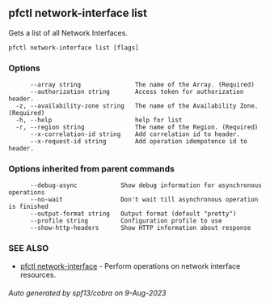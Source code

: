 ## pfctl network-interface list

Gets a list of all Network Interfaces.

```
pfctl network-interface list [flags]
```

### Options

```
      --array string               The name of the Array. (Required)
      --authorization string       Access token for authorization header.
  -z, --availability-zone string   The name of the Availability Zone. (Required)
  -h, --help                       help for list
  -r, --region string              The name of the Region. (Required)
      --x-correlation-id string    Add correlation id to header.
      --x-request-id string        Add operation idempotence id to header.
```

### Options inherited from parent commands

```
      --debug-async            Show debug information for asynchronous operations
      --no-wait                Don't wait till asynchronous operation is finished
      --output-format string   Output format (default "pretty")
      --profile string         Configuration profile to use
      --show-http-headers      Show HTTP information about response
```

### SEE ALSO

* [pfctl network-interface](pfctl_network-interface.md)	 - Perform operations on network interface resources.

###### Auto generated by spf13/cobra on 9-Aug-2023
